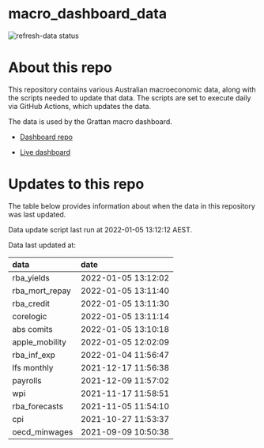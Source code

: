 
<!-- README.md is generated from README.Rmd. Please edit that file -->

# macro\_dashboard\_data

<!-- badges: start -->

![refresh-data
status](https://github.com/grattan/macro_dashboard_data/workflows/refresh-data/badge.svg)

<!-- badges: end -->

# About this repo

This repository contains various Australian macroeconomic data, along
with the scripts needed to update that data. The scripts are set to
execute daily via GitHub Actions, which updates the data.

The data is used by the Grattan macro dashboard.

  - [Dashboard repo](https://github.com/grattan/macrodashboard)

  - [Live dashboard](https://mattcowgill.shinyapps.io/macrodashboard/)

# Updates to this repo

The table below provides information about when the data in this
repository was last updated.

Data update script last run at 2022-01-05 13:12:12 AEST.

Data last updated at:

| data             | date                |
| :--------------- | :------------------ |
| rba\_yields      | 2022-01-05 13:12:02 |
| rba\_mort\_repay | 2022-01-05 13:11:40 |
| rba\_credit      | 2022-01-05 13:11:30 |
| corelogic        | 2022-01-05 13:11:14 |
| abs comits       | 2022-01-05 13:10:18 |
| apple\_mobility  | 2022-01-05 12:02:09 |
| rba\_inf\_exp    | 2022-01-04 11:56:47 |
| lfs monthly      | 2021-12-17 11:56:38 |
| payrolls         | 2021-12-09 11:57:02 |
| wpi              | 2021-11-17 11:58:51 |
| rba\_forecasts   | 2021-11-05 11:54:10 |
| cpi              | 2021-10-27 11:53:37 |
| oecd\_minwages   | 2021-09-09 10:50:38 |
